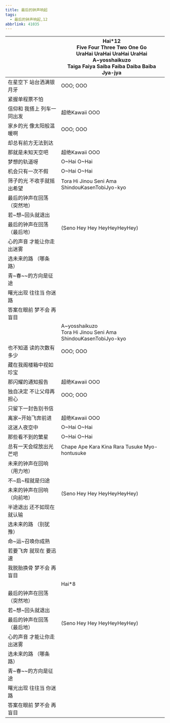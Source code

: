 ```yaml
---
title: 最后的钟声响起
tags:
  - 最后的钟声响起,12
abbrlink: 41035
---
```

|      |Hai*12<br>Five Four Three Two One Go<br>UraHai UraHai UraHai UraHai<br>A~yosshaikuzo<br>Taiga Faiya Saiba Faiba Daiba Baiba Jya-jya|
|--|--|
|在星空下 站台洒满银月牙|OOO; OOO|
|紧握单程票不怕|      |
|信仰和 我搭上 列车一同出发|超绝Kawaii OOO|
|家乡的光 像太阳般温暖啊|OOO; OOO|
|却总有前方无法到达|      |
|那就是未知天空吧|超绝Kawaii OOO|
|梦想的轨道呀|O~Hai O~Hai|
|机会只有一次不假|O~Hai O~Hai|
|筛子的光 不收手就摇出希望|Tora Hi Jinou Seni Ama ShindouKasenTobiJyo-kyo|
|最后的钟声在回荡（突然地）|      |
|若~想~回头就退出|      |
|最后的钟声在回荡（最后地）|(Seno Hey Hey HeyHeyHeyHey)|
|心的声音 才能让你走 出迷雾|      |
|选未来的路 （哪条路）|      |
|青~春~~的方向是征途|      |
|曙光出现 往往当 你迷路|      |
|答案在眼前 梦不会 再盲目|      |
|      |A~yosshaikuzo<br>Tora Hi Jinou Seni Ama ShindouKasenTobiJyo-kyo|
|也不知道 读的次数有多少|OOO; OOO|
|藏在我阁楼箱中视如珍宝|      |
|那闪耀的通知报告|超绝Kawaii OOO|
|独自决定 不让父母再担心|OOO; OOO|
|只留下一封告别书信|      |
|离家~开始飞奔前进|超绝Kawaii OOO|
|这迷人夜空中|O~Hai O~Hai|
|那些看不到的繁星|O~Hai O~Hai|
|总有一天会绽放出光芒吧|Chape Ape Kara Kina Rara Tusuke Myo-hontusuke|
|未来的钟声在回响（用力地）|      |
|不~启~程就是归途|      |
|未来的钟声在回响（向前地）|(Seno Hey Hey HeyHeyHeyHey)|
|半途退出 还不如现在 就认输|      |
|选未来的路 （别犹豫）|      |
|命~运~召唤你成熟|      |
|若要飞奔 就现在 要迅速|      |
|我脱胎换骨 梦不会 再盲目|      |
|      |Hai*8|
|最后的钟声在回荡（突然地）|      |
|若~想~回头就退出|      |
|最后的钟声在回荡（最后地）|(Seno Hey Hey HeyHeyHeyHey)|
|心的声音 才能让你走 出迷雾|      |
|选未来的路 （哪条路）|      |
|青~春~~的方向是征途|      |
|曙光出现 往往当 你迷路|      |
|答案在眼前 梦不会 再盲目|      |